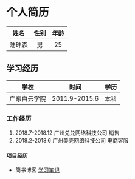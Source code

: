 # 个人简历
| 姓名 | 性别 | 年龄 |
| :--: | :--: | :--: |
| 陆玮森 | 男 | 25 |

## 学习经历
| 学校 | 时间 | 学历 |
| :--: | :--: | :--: |
| 广东白云学院 | 2011.9-2015.6 | 本科 |

### 工作经历
1. 2018.7-2018.12 广州兑兑网络科技公司 销售
2. 2018.2-2018.6 广州美壳网络科技公司 电商客服

#### 项目经历
- 简书博客
[学习笔记](https://www.jianshu.com/u/4924f2e99083)

